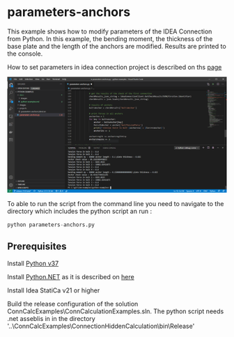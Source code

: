 # parameters-anchors

This example shows how to modify parameters of the IDEA Connection from Python. In this example, the bending moment, the thickness of the base plate and the length of the anchors are modified. Results are printed to the console.

How to set parameters in idea connection project is described on ths [page](params-in-ideacon-project.md)

![Python script in Visual Studio Code](images/python-vs-code.png)

To able to run the script from the command line you need to navigate to the directory which includes the python script an run :

```python
python parameters-anchors.py
```

## Prerequisites

Install [Python v37](https://www.python.org/downloads/)

Install [Python.NET](http://pythonnet.github.io/) as it is described on [here](https://github.com/pythonnet/pythonnet/wiki/Installation)

Install Idea StatiCa v21 or higher

Build the release configuration of the solution ConnCalcExamples\ConnCalculationExamples.sln. The python script needs .net asseblis in  in the directory '..\ConnCalcExamples\ConnectionHiddenCalculation\bin\Release'

